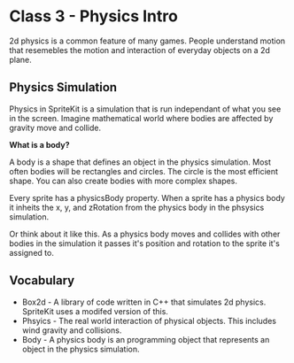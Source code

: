 # Class 3 - Physics Intro

2d physics is a common feature of many games. 
People understand motion that resemebles the motion and interaction 
of everyday objects on a 2d plane. 

## Physics Simulation

Physics in SpriteKit is a simulation that is run independant of what you see 
in the screen. Imagine mathematical world where bodies are affected by 
gravity move and collide. 

**What is a body?**

A body is a shape that defines an object in the physics simulation. Most often 
bodies will be rectangles and circles. The circle is the most efficient shape. 
You can also create bodies with more complex shapes. 

Every sprite has a physicsBody property. When a sprite has a physics body it 
inheits the x, y, and zRotation from the physics body in the phsysics 
simulation.

Or think about it like this. As a physics body moves and collides with other 
bodies in the simulation it passes it's position and rotation to the sprite
it's assigned to. 

## Vocabulary 

- Box2d - A library of code written in C++ that simulates 2d physics. SpriteKit
uses a modifed version of this. 
- Phsyics - The real world interaction of physical objects. This includes wind 
gravity and collisions. 
- Body - A physics body is an programming object that represents an object in 
the physics simulation. 